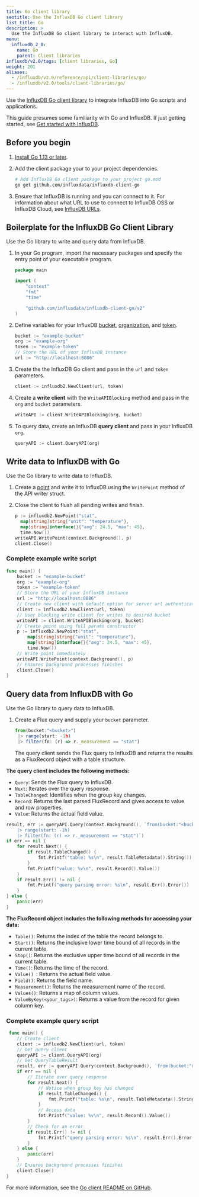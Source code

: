 ```yaml
---
title: Go client library
seotitle: Use the InfluxDB Go client library
list_title: Go
description: >
  Use the InfluxDB Go client library to interact with InfluxDB.
menu:
  influxdb_2_0:
    name: Go
    parent: Client libraries
influxdb/v2.0/tags: [client libraries, Go]
weight: 201
aliases:
  - /influxdb/v2.0/reference/api/client-libraries/go/
  - /influxdb/v2.0/tools/client-libraries/go/
---
```


Use the [InfluxDB Go client library](https://github.com/influxdata/influxdb-client-go) to integrate InfluxDB into Go scripts and applications.

This guide presumes some familiarity with Go and InfluxDB.
If just getting started, see [Get started with InfluxDB](/influxdb/v2.0/get-started/).

## Before you begin

1. [Install Go 1.13 or later](https://golang.org/doc/install).
2. Add the client package your to your project dependencies.

    ```sh
    # Add InfluxDB Go client package to your project go.mod
    go get github.com/influxdata/influxdb-client-go
    ```
3. Ensure that InfluxDB is running and you can connect to it.
   For information about what URL to use to connect to InfluxDB OSS or InfluxDB Cloud, see [InfluxDB URLs](/influxdb/v2.0/reference/urls/).

## Boilerplate for the InfluxDB Go Client Library  

Use the Go library to write and query data from InfluxDB.

1. In your Go program, import the necessary packages and specify the entry point of your executable program.

   ```go
   package main

   import (
       "context"
       "fmt"
       "time"

       "github.com/influxdata/influxdb-client-go/v2"
   )
   ```

2. Define variables for your InfluxDB [bucket](/influxdb/v2.0/organizations/buckets/), [organization](/influxdb/v2.0/organizations/), and [token](/influxdb/v2.0/security/tokens/).

   ```go
   bucket := "example-bucket"
   org := "example-org"
   token := "example-token"
   // Store the URL of your InfluxDB instance
   url := "http://localhost:8086"
   ```

3. Create the the InfluxDB Go client and pass in the `url` and `token` parameters.

   ```go
   client := influxdb2.NewClient(url, token)
   ```

4. Create a **write client** with the `WriteAPIBlocking` method and pass in the `org` and `bucket` parameters.

   ```go
   writeAPI := client.WriteAPIBlocking(org, bucket)
   ```

5. To query data, create an InfluxDB **query client** and pass in your InfluxDB `org`.

   ```go
   queryAPI := client.QueryAPI(org)
   ```

## Write data to InfluxDB with Go

Use the Go library to write data to InfluxDB.

1. Create a [point](/influxdb/v2.0/reference/glossary/#point) and write it to InfluxDB using the `WritePoint` method of the API writer struct.

2. Close the client to flush all pending writes and finish.

   ```go
   p := influxdb2.NewPoint("stat",
     map[string]string{"unit": "temperature"},
     map[string]interface{}{"avg": 24.5, "max": 45},
     time.Now())
   writeAPI.WritePoint(context.Background(), p)
   client.Close()
   ```

### Complete example write script

```go
func main() {
    bucket := "example-bucket"
    org := "example-org"
    token := "example-token"
    // Store the URL of your InfluxDB instance
    url := "http://localhost:8086"
    // Create new client with default option for server url authenticate by token
    client := influxdb2.NewClient(url, token)
    // User blocking write client for writes to desired bucket
    writeAPI := client.WriteAPIBlocking(org, bucket)
    // Create point using full params constructor
    p := influxdb2.NewPoint("stat",
        map[string]string{"unit": "temperature"},
        map[string]interface{}{"avg": 24.5, "max": 45},
        time.Now())
    // Write point immediately
    writeAPI.WritePoint(context.Background(), p)
    // Ensures background processes finishes
    client.Close()
}
```
## Query data from InfluxDB with Go
Use the Go library to query data to InfluxDB.

1. Create a Flux query and supply your `bucket` parameter.

   ```js
   from(bucket:"<bucket>")
    |> range(start: -1h)
    |> filter(fn: (r) => r._measurement == "stat")
   ```

   The query client sends the Flux query to InfluxDB and returns the results as a FluxRecord object with a table structure.

**The query client includes the following methods:**

- `Query`: Sends the Flux query to InfluxDB.
- `Next`: Iterates over the query response.
- `TableChanged`: Identifies when the group key changes.
- `Record`: Returns the last parsed FluxRecord and gives access to value and row properties.
- `Value`: Returns the actual field value.

```go
result, err := queryAPI.Query(context.Background(), `from(bucket:"<bucket>")
    |> range(start: -1h) 
    |> filter(fn: (r) => r._measurement == "stat")`)
if err == nil {
    for result.Next() {
        if result.TableChanged() {
            fmt.Printf("table: %s\n", result.TableMetadata().String())
        }
        fmt.Printf("value: %v\n", result.Record().Value())
    }
    if result.Err() != nil {
        fmt.Printf("query parsing error: %s\n", result.Err().Error())
    }
} else {
    panic(err)
}
```

**The FluxRecord object includes the following methods for accessing your data:**

- `Table()`: Returns the index of the table the record belongs to.
- `Start()`: Returns the inclusive lower time bound of all records in the current table.
- `Stop()`: Returns the exclusive upper time bound of all records in the current table.
- `Time()`: Returns the time of the record.
- `Value() `: Returns the actual field value.
- `Field()`: Returns the field name.
- `Measurement()`: Returns the measurement name of the record.
- `Values()`: Returns a map of column values.
- `ValueByKey(<your_tags>)`: Returns a value from the record for given column key.

### Complete example query script

```go
 func main() {
    // Create client
    client := influxdb2.NewClient(url, token)
    // Get query client
    queryAPI := client.QueryAPI(org)
    // Get QueryTableResult
    result, err := queryAPI.Query(context.Background(), `from(bucket:"my-bucket")|> range(start: -1h) |> filter(fn: (r) => r._measurement == "stat")`)
    if err == nil {
        // Iterate over query response
        for result.Next() {
            // Notice when group key has changed
            if result.TableChanged() {
                fmt.Printf("table: %s\n", result.TableMetadata().String())
            }
            // Access data
            fmt.Printf("value: %v\n", result.Record().Value())
        }
        // Check for an error
        if result.Err() != nil {
            fmt.Printf("query parsing error: %s\n", result.Err().Error())
        }
    } else {
        panic(err)
    }
    // Ensures background processes finishes
    client.Close()
}
```

For more information, see the [Go client README on GitHub](https://github.com/influxdata/influxdb-client-go).
